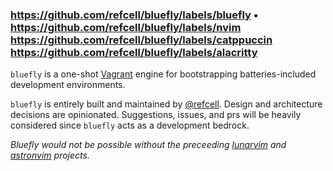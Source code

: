 ### https://github.com/refcell/bluefly/labels/bluefly • https://github.com/refcell/bluefly/labels/nvim https://github.com/refcell/bluefly/labels/catppuccin https://github.com/refcell/bluefly/labels/alacritty

`bluefly` is a one-shot [Vagrant][vagrant-url] engine for bootstrapping batteries-included development environments.

[vagrant-url]: https://developer.hashicorp.com/vagrant

`bluefly` is entirely built and maintained by [@refcell](https://github.com/refcell).
Design and architecture decisions are opinionated.
Suggestions, issues, and prs will be heavily considered since `bluefly` acts as a development bedrock. 

*Bluefly would not be possible without the preceeding [lunarvim][lvim-url] and [astronvim][astronvim-url] projects.*

[lvim-url]: https://www.lunarvim.org/
[astronvim-url]: https://docs.astronvim.com/
